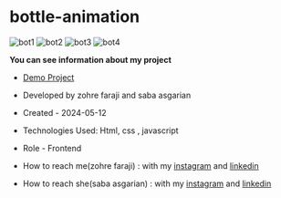 # bottle-animation

![bot1](https://github.com/user-attachments/assets/f82288d7-db40-48d7-bd3d-1661bb12530e)
![bot2](https://github.com/user-attachments/assets/ef873acf-4d1e-437a-b14e-45e9f569d999)
![bot3](https://github.com/user-attachments/assets/d3575640-29bf-44b4-8000-0d8a7393c1d5)
![bot4](https://github.com/user-attachments/assets/81a57476-6b70-4004-a230-07d5e6317856)


**You can see information about my project**
- [Demo Project](https://zohrefaraji.github.io/bottleAnime-javascript/)

- Developed by zohre faraji and saba asgarian

- Created - 2024-05-12

- Technologies Used: Html,  css , javascript

- Role - Frontend


- How to reach me(zohre faraji) : with my [instagram](https://www.instagram.com/zohrefaraji212/) and [linkedin](https://www.linkedin.com/in/zohre-faraji-41822315a/)


- How to reach she(saba asgarian) : with my [instagram](https://instagram.com/saba_asgarian_web) and [linkedin](https://www.linkedin.com/in/saba-asgarian-69161088?utm_source=share&utm_campaign=share_via&utm_content=profile&utm_medium=ios_app)
